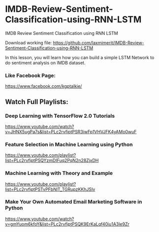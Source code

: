 # IMDB-Review-Sentiment-Classification-using-RNN-LSTM
IMDB Review Sentiment Classification using RNN LSTM

Download working file: https://github.com/laxmimerit/IMDB-Review-Sentiment-Classification-using-RNN-LSTM

In this lesson, you will learn how you can build a simple LSTM Network to do sentiment analysis on IMDB dataset. 


### Like Facebook Page: 
https://www.facebook.com/kgptalkie/

## Watch Full Playlists: 
### Deep Learning with TensorFlow 2.0 Tutorials
https://www.youtube.com/watch?v=JHNX5ugPa7s&list=PLc2rvfiptPSR3iwFp1VHVJFK4yAMo0wuF

### Feature Selection in Machine Learning using Python
https://www.youtube.com/playlist?list=PLc2rvfiptPSQYzmDIFuq2PqN2n28ZjxDH

### Machine Learning with Theory and Example
https://www.youtube.com/playlist?list=PLc2rvfiptPSTvPFbNlT_TGRupzKKhJSIv

### Make Your Own Automated Email Marketing Software in Python
https://www.youtube.com/watch?v=gmYuom6kfoY&list=PLc2rvfiptPSQK9ErKaLqf40iu1A3le9Zr
